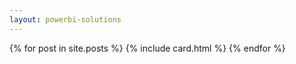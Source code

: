 ```yaml
---
layout: powerbi-solutions
---
```

{% for post in site.posts %}
  {% include card.html %}
{% endfor %}
